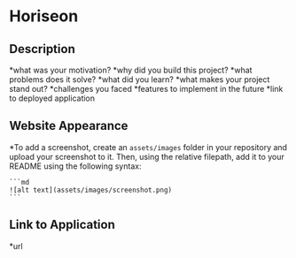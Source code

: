 # Horiseon 

## Description

*what was your motivation?
*why did you build this project?
*what problems does it solve?
*what did you learn?
*what makes your project stand out?
*challenges you faced
*features to implement in the future
*link to deployed application

## Website Appearance
*To add a screenshot, create an `assets/images` folder in your repository and upload your screenshot to it. Then, using the relative filepath, add it to your README using the following syntax:

    ```md
    ![alt text](assets/images/screenshot.png)
    ```
## Link to Application
*url

